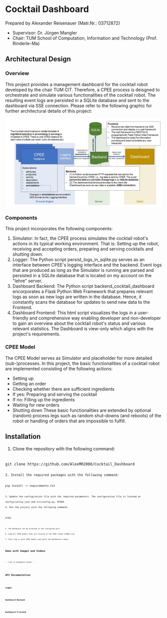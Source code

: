 # Cocktail Dashboard

Prepared by Alexander Reisenauer (Matr.Nr.: 03712872)

- Supervisor: Dr. Jürgen Mangler
- Chair: TUM School of Computation, Information and Technology (Prof. Rinderle-Ma)

## Architectural Design

### Overview

This project provides a management dashboard for the cocktail robot developed by the chair TUM CIT. Therefore, a CPEE process is deisgned to orchestrate and simulate various functionalities of the cocktail robot. The resulting event logs are persisted in a SQLite database and sent to the dashboard via SSE connection. Please refer to the following graphic for further architectural details of this project:  

![alt text](https://github.com/AlexMR2000/Cocktail_Dashboard/blob/main/docs/Cocktail_Dashboard_ArchitecturalDesign_Overview.jpg)

### Components

This project incorporates the following components: 

1. Simulator: In fact, the CPEE process simulates the cocktail robot's actions in its typical working environment. That is: Setting up the robot, receiving and accepting orders, preparing and serving cocktails and shutting down. 
3. Logger: The Python script persist_logs_in_sqlite.py serves as an  interface between CPEE's logging interface and the backend. Event logs that are produced as long as the Simulator is running are parsed and persisted in a SQLite database that is located on my account on the "lehre" server.  
4. Dashboard Backend: The Python script backend_cocktail_dashboard encorporates a Flask Python Web Framework that prepares relevant logs as soon as new logs are written in the database. Hence, it constantly scans the database for updates to send new data to the Frontend.
5. Dashboard Frontend: This html script visualizes the logs in a user-friendly and comprehensive way enabling developer and non-developer to gain an overview about the cocktail robot's status and various relevant statistics. The Dashboard is view-only which aligns with the project's requirements.

### CPEE Model

The CPEE Model serves as Simulator and placeholder for more detailed (sub-)processes. In this project, the basic functionalities of a cocktail robot are implemented consisting of the following actions: 
- Setting up
- Getting an order
- Checking whether there are sufficient ingredients
- If yes: Preparing and serving the cocktail
- If no: Filling up the ingredients
- Waiting for new orders
- Shutting down
These basic functionalities are extended by optional (random) process legs such as random shut-downs (and reboots) of the robot or handling of orders that are impossible to fulfill.   

## Installation

1. Clone the repository with the following command:
<code>
git clone https://github.com/AlexMR2000/Cocktail_Dashboard
<code>
2. Install the required packages with the following command:
<code>
pip install -r requirements.txt
<code>
3. Update the configuration file with the required parameters. The configuration file is located at config/config.json and src/config.py. #TODO
4. Run the project with the following command:
<code>
#TODO
<code>
5. The Dashboard can be accessed at the configured port.
6. Load all CPEE models that are located in the CPEE folder #TODO Link
7. Start one or more CPEE models and watch the Dashboard's magic

## Demo with Images and Videos 

-- link to Syn&Share Folder --

## API Documentation

### Logger

### Dashboard Backend

### Dashboard Frontend
